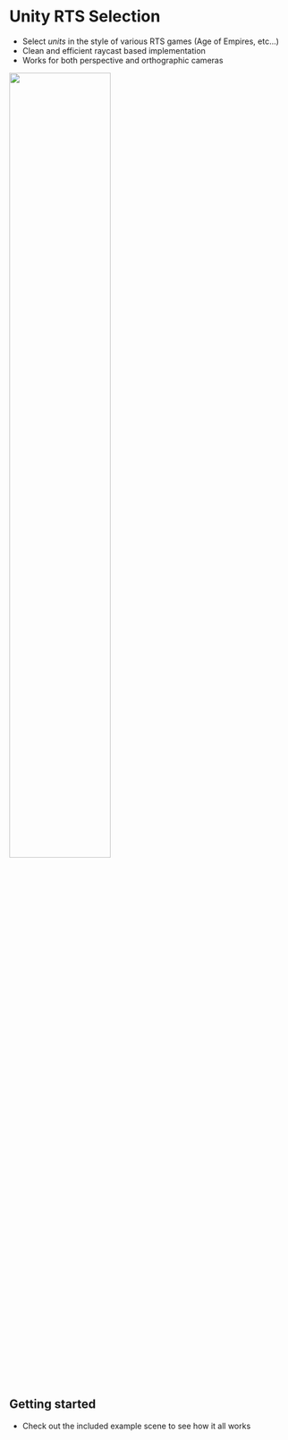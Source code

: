 # Unity RTS Selection

- Select *units* in the style of various RTS games (Age of Empires, etc...)
- Clean and efficient raycast based implementation
- Works for both perspective and orthographic cameras

<img src="https://user-images.githubusercontent.com/18125997/186161734-3bd20ce3-39bb-4f28-8f8e-f24d768c6732.gif" width="60%">


## Getting started

- Check out the included example scene to see how it all works

